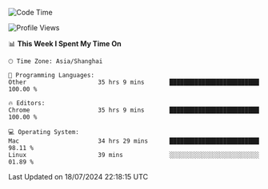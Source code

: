 <!--START_SECTION:waka-->
![Code Time](http://img.shields.io/badge/Code%20Time-2%2C501%20hrs%206%20mins-blue)

![Profile Views](http://img.shields.io/badge/Profile%20Views-0-blue)

📊 **This Week I Spent My Time On** 

```text
🕑︎ Time Zone: Asia/Shanghai

💬 Programming Languages: 
Other                    35 hrs 9 mins       █████████████████████████   100.00 % 

🔥 Editors: 
Chrome                   35 hrs 9 mins       █████████████████████████   100.00 % 

💻 Operating System: 
Mac                      34 hrs 29 mins      █████████████████████████   98.11 % 
Linux                    39 mins             ░░░░░░░░░░░░░░░░░░░░░░░░░   01.89 % 
```


 Last Updated on 18/07/2024 22:18:15 UTC
<!--END_SECTION:waka-->